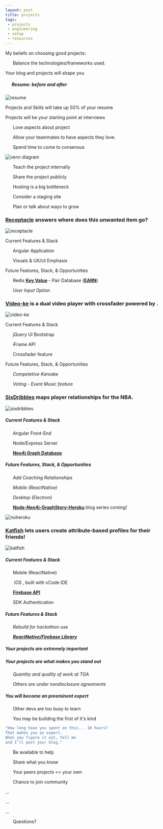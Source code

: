 ```yaml
---
layout: post
title: projects
tags:
 - projects
 - engineering
 - setup
 - resources
---
```


My beliefs on choosing good projects:

&nbsp; <i class="fa fa-balance-scale"></i> &nbsp; &nbsp; Balance the technologies/frameworks used.

Your blog and projects will shape you

##### &nbsp; <i class="fa fa-refresh"></i> &nbsp; &nbsp; Resume: before and after

<img src="resumes.png" alt="resume">

Projects and Skills will take up 50% of your resume

Projects will be your starting point at interviews

&nbsp; <i class="fa fa-heart-o"></i> &nbsp; &nbsp; Love aspects about project

&nbsp; <i class="fa fa-heartbeat"></i> &nbsp; &nbsp; Allow your teammates to have aspects they love.

&nbsp; <i class="fa fa-gears"></i> &nbsp; &nbsp; Spend time to come to consensus

<img src="venn.jpg" alt="venn diagram">

&nbsp; <i class="fa fa-exchange"></i> &nbsp; &nbsp; Teach the project internally

&nbsp; <i class="fa fa-users"></i> &nbsp; &nbsp; Share the project publicly

&nbsp; <i class="fa fa-filter"></i> &nbsp; &nbsp; Hosting is a big bottleneck

&nbsp; <i class="fa fa-clone"></i> &nbsp; &nbsp; Consider a staging site

&nbsp; <i class="fa fa-line-chart"></i> &nbsp; &nbsp; Plan or talk about ways to grow

### **<a href="http://receptacle-.herokuapp.com" target="_blank">Receptacle</a>** answers where does this unwanted item go?

<img src="receptacle.png" alt="receptacle">

Current Features & Stack

&nbsp; <i class="fa fa-check"></i> &nbsp; &nbsp; Angular Application

&nbsp; <i class="fa fa-check"></i> &nbsp; &nbsp; Visuals & UX/UI Emphasis

Future Features, Stack, & Opportunities

&nbsp; <i class="fa fa-thumb-tack"></i> &nbsp; &nbsp; Redis **<a href="http://thenewstack.io/why-the-redis-ecosystem-is-flourishing/">Key Value</a>** -  Pair Database (**<a href="https://www.airpair.com/express/posts/earn-stack">EARN</a>**)

&nbsp; <i class="fa fa-thumb-tack"></i> &nbsp; &nbsp; *User Input Option*

### **<a href="http://video-ke.com" target="_blank">Video-ke</a>** is a dual video player with crossfader powered by <i class="fa fa-youtube"></i>.

<img src="videoke.png" alt="video-ke">

Current Features & Stack

&nbsp; <i class="fa fa-check"></i> &nbsp; &nbsp; jQuery UI <i class="fa fa-twitter"></i> Bootstrap

&nbsp; <i class="fa fa-check"></i> &nbsp; &nbsp; <i class="fa fa-youtube"></i> iFrame API

&nbsp; <i class="fa fa-check"></i> &nbsp; &nbsp; Crossfader feature

Future Features, Stack, & Opportunities

&nbsp; <i class="fa fa-thumb-tack"></i> &nbsp; &nbsp; *Competetive Karoake*

&nbsp; <i class="fa fa-thumb-tack"></i> &nbsp; &nbsp; *Voting - Event Music feature*

### **<a href="http://sixdribbles.com" target="_blank">SixDribbles</a>** maps player relationships for the NBA.

<img src="sixdribbles.png" alt="sixdribbles">

##### Current Features & Stack

&nbsp; <i class="fa fa-check"></i> &nbsp; &nbsp; Angular Front-End

&nbsp; <i class="fa fa-check"></i> &nbsp; &nbsp; Node/Express Server

&nbsp; <i class="fa fa-check"></i> &nbsp; &nbsp; **<a href="http://localhost:7474" target="_blank">Neo4j Graph Database <i class="fa fa-share-alt-square"></i></a>**

##### Future Features, Stack, & Opportunities

&nbsp; <i class="fa fa-thumb-tack"></i> &nbsp; &nbsp; *Add Coaching Relationships*

&nbsp; <i class="fa fa-thumb-tack"></i> &nbsp; &nbsp; *Mobile (ReactNative)*

&nbsp; <i class="fa fa-thumb-tack"></i> &nbsp; &nbsp; *Desktop <i class="fa fa-linux"></i> <i class="fa fa-apple"></i> <i class="fa fa-windows"></i> (Electron)*

&nbsp; <i class="fa fa-thumb-tack"></i> &nbsp; &nbsp; **<a href="https://gist.github.com/jeremykendall/455ac49a71c3f26f1c49" target="_blank">Node-Neo4j-GraphStory-Heroku</a>** blog series coming!

<img src="noheroku.png" alt="noheroku">

### **<a href="http://katfish.me" target="_blank">Katfish</a>** lets users create attribute-based profiles for their friends!

<img src="katfish.jpg" alt="katfish">

##### Current Features & Stack

&nbsp; <i class="fa fa-check"></i> &nbsp; &nbsp; Mobile (ReactNative)

&nbsp; &nbsp; &nbsp; &nbsp;iOS <i class="fa fa-apple"></i>, built with xCode IDE

&nbsp; <i class="fa fa-check"></i> &nbsp; &nbsp;  **<a href=" https://katfish.firebaseio.com/" target="_blank">Firebase API <i class="fa fa-database"></i></a>**

&nbsp; <i class="fa fa-check"></i> &nbsp; &nbsp;<i class="fa fa-facebook-square"></i> SDK Authentication

##### Future Features & Stack

&nbsp; <i class="fa fa-thumb-tack"></i> &nbsp; &nbsp; *Rebuild for hackathon use*

&nbsp; <i class="fa fa-thumb-tack"></i> &nbsp; &nbsp; **<a href="https://disqus.com/by/chrissalam/" target="_blank">*ReactNative/Firebase <i class="fa fa-database"></i> Library*</a>**

##### Your projects are extremely important

##### Your projects are what makes you stand out

&nbsp; <i class="fa fa-slack"></i> &nbsp; &nbsp; *Quantity and quality of work at TGA*

&nbsp; <i class="fa fa-registered"></i> &nbsp; &nbsp; *Others are under nondisclosure agreements*

##### You will become an preeminent expert

&nbsp; <i class="fa fa-dollar"></i> &nbsp; &nbsp; Other devs are too busy to learn

&nbsp; <i class="fa fa-flag-checkered"></i> &nbsp; &nbsp; You may be building the first of it's kind

```bash
"How long have you spent on this... 16 hours?
That makes you an expert.
When you figure it out, tell me
and I'll post your blog."
```

&nbsp; <i class="fa fa-comments"></i> &nbsp; &nbsp; Be available to help

&nbsp; <i class="fa fa-gift"></i> &nbsp; &nbsp; Share what you know

&nbsp; <i class="fa fa-user-plus"></i> &nbsp; &nbsp; Your peers projects <> your own

&nbsp; <i class="fa fa-coffee"></i> &nbsp; &nbsp; Chance to join community

...

...

...

&nbsp; <i class="fa fa-question-circle"></i> &nbsp; &nbsp; Questions?
